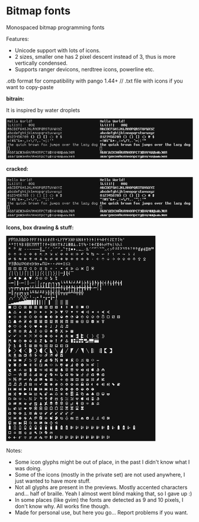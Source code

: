 # Bitmap fonts
Monospaced bitmap programming fonts

Features:
- Unicode support with lots of icons.
- 2 sizes, smaller one has 2 pixel descent instead of 3, thus is more vertically condensed.
- Supports ranger devicons, nerdtree icons, powerline etc.

.otb format for compatibility with pango 1.44+ // .txt file with icons if you want to copy-paste


**bitrain:**

It is inspired by water droplets

![Screenshot A](https://raw.githubusercontent.com/oredaze/font-bitrain_font-cracked/main/screenshots/bitrain.png)


**cracked:**

![Screenshot B](https://raw.githubusercontent.com/oredaze/font-bitrain_font-cracked/main/screenshots/cracked.png)


**Icons, box drawing & stuff:**

![Screenshot C](https://raw.githubusercontent.com/oredaze/font-bitrain_font-cracked/main/screenshots/icons.png)

Notes:
- Some icon glyphs might be out of place, in the past I didn't know what I was doing.
- Some of the icons (mostly in the private set) are not used anywhere, I just wanted to have more stuff.
- Not all glyphs are present in the previews. Mostly accented characters and...
  half of braille. Yeah I almost went blind making that, so I gave up :)
- In some places (like gvim) the fonts are detected as 9 and 10 pixels, I don't know why. All works fine though.
- Made for personal use, but here you go... Report problems if you want.
